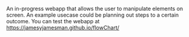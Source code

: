An in-progress webapp that allows the user to manipulate elements on screen. An example usecase could be planning out steps to a certain outcome.
You can test the webapp at https://jamesyjamesman.github.io/flowChart/
